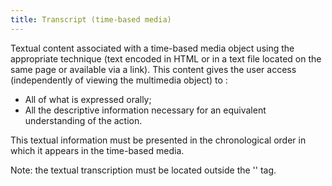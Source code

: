 ```yaml
---
title: Transcript (time-based media)
---
```


Textual content associated with a time-based media object using the appropriate technique (text encoded in HTML or in a text file located on the same page or available via a link). This content gives the user access (independently of viewing the multimedia object) to :

- All of what is expressed orally;
- All the descriptive information necessary for an equivalent understanding of the action.

This textual information must be presented in the chronological order in which it appears in the time-based media.

Note: the textual transcription must be located outside the '<object>' tag.

